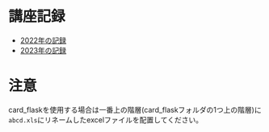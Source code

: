 
# 講座記録
+ [2022年の記録](./logs/2022.md)
+ [2023年の記録](./logs/2023.md)

# 注意
card_flaskを使用する場合は一番上の階層(card_flaskフォルダの1つ上の階層)に`abcd.xls`にリネームしたexcelファイルを配置してください。
